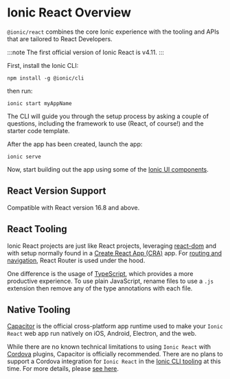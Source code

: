 # Ionic React Overview

`@ionic/react` combines the core Ionic experience with the tooling and APIs that are tailored to React Developers.

:::note
The first official version of Ionic React is v4.11.
:::

First, install the Ionic CLI:

```shell
npm install -g @ionic/cli
```

then run:

```shell
ionic start myAppName
```

The CLI will guide you through the setup process by asking a couple of questions, including the framework to use (React, of course!) and the starter code template.

After the app has been created, launch the app:

```shell
ionic serve
```

Now, start building out the app using some of the [Ionic UI components](../components.md).

## React Version Support

Compatible with React version 16.8 and above.

## React Tooling

Ionic React projects are just like React projects, leveraging [react-dom](https://reactjs.org/docs/react-dom.html) and with setup normally found in a [Create React App (CRA)](https://github.com/facebook/create-react-app) app. For [routing and navigation](navigation.md), React Router is used under the hood.

One difference is the usage of [TypeScript](http://www.typescriptlang.org/), which provides a more productive experience. To use plain JavaScript, rename files to use a `.js` extension then remove any of the type annotations with each file.

## Native Tooling

[Capacitor](https://capacitorjs.com) is the official cross-platform app runtime used to make your `Ionic React` web app run natively on iOS, Android, Electron, and the web.

While there are no known technical limitations to using `Ionic React` with [Cordova](https://cordova.apache.org/) plugins, Capacitor is officially recommended. There are no plans to support a Cordova integration for `Ionic React` in the [Ionic CLI tooling](../cli.md) at this time. For more details, please [see here](https://capacitorjs.com/docs/cordova).
